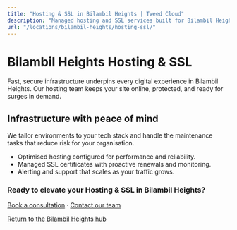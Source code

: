```yaml
---
title: "Hosting & SSL in Bilambil Heights | Tweed Cloud"
description: "Managed hosting and SSL services built for Bilambil Heights organisations."
url: "/locations/bilambil-heights/hosting-ssl/"
---
```


# Bilambil Heights Hosting & SSL

Fast, secure infrastructure underpins every digital experience in Bilambil Heights. Our hosting team keeps your site online, protected, and ready for surges in demand.

## Infrastructure with peace of mind

We tailor environments to your tech stack and handle the maintenance tasks that reduce risk for your organisation.

- Optimised hosting configured for performance and reliability.
- Managed SSL certificates with proactive renewals and monitoring.
- Alerting and support that scales as your traffic grows.

### Ready to elevate your Hosting & SSL in Bilambil Heights?

[Book a consultation](/consultation/) · [Contact our team](/contact/)

[Return to the Bilambil Heights hub](/locations/bilambil-heights/)

